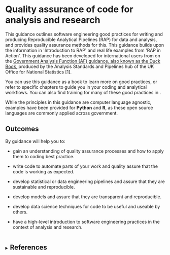 # Quality assurance of code for analysis and research

This guidance outlines software engineering good practices for writing and producing Reproducible Analytical Pipelines (RAP) for data and analysis, and provides quality assurance methods for this. This guidance builds upon the information in 'Introduction to RAP' and real life examples from 'RAP in Action'. This guidance has been developed for international users from on the [Government Analysis Function (AF) guidance, also known as the Duck Book,](https://best-practice-and-impact.github.io/qa-of-code-guidance/intro.html) produced by the Analysis Standards and Pipelines hub of the UK Office for National Statistics [1].

You can use this guidance as a book to learn more on good practices, or refer to specific chapters to guide you in your coding and analytical workflows.
You can also find training for many of these good practices in [](learning.md).

While the principles in this guidance are computer language agnostic, examples have been provided for **Python** and **R**, as these open source languages are commonly applied across government.

## Outcomes

By guidance will help you to:

* gain an understanding of quality assurance processes and how to apply them to coding best practice. 

* write code to automate parts of your work and quality assure that the code is working as expected. 

* develop statistical or data engineering pipelines and assure that they are sustainable and reproducible.  

* develop models and assure that they are transparent and reproducible.  

* develop data science techniques for code to be useful and useable by others.  

* have a high-level introduction to software engineering practices in the context of analysis and research. 

<details> 
<summary><h2 style="display:inline-block">References </h2></summary>

1) UK Government Analytical Community. Quality assurance of code for analysis and research (version 2025.1) [online]. Office for National Statistics, Analytical Standards and Pipelines hub; 2020 [Accessed 24 September 2025]. Available from: https://best-practice-and-impact.github.io/qa-of-code-guidance/

<details> 